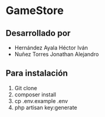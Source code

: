 # GameStore

## Desarrollado por
  * Hernández Ayala Héctor Iván
  * Nuñez Torres Jonathan Alejandro
  
## Para instalación
  1. Git clone
  2. composer install
  3. cp .env.example .env
  4. php artisan key:generate
